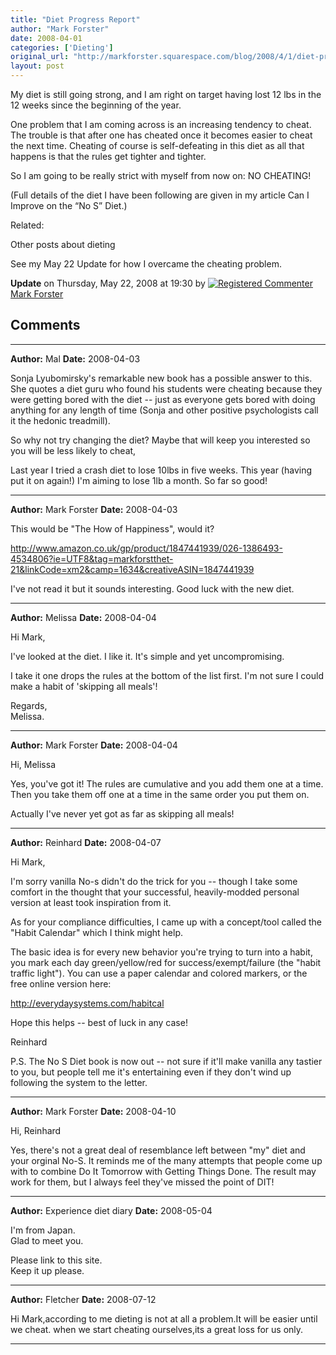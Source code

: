 ```yaml
---
title: "Diet Progress Report"
author: "Mark Forster"
date: 2008-04-01
categories: ['Dieting']
original_url: "http://markforster.squarespace.com/blog/2008/4/1/diet-progress-report.html"
layout: post
---
```


My diet is still going strong, and I am right on target having lost 12 lbs in the 12 weeks since the beginning of the year.

One problem that I am coming across is an increasing tendency to cheat. The trouble is that after one has cheated once it becomes easier to cheat the next time. Cheating of course is self-defeating in this diet as all that happens is that the rules get tighter and tighter.

So I am going to be really strict with myself from now on: NO CHEATING!

(Full details of the diet I have been following are given in my article Can I Improve on the “No S” Diet.)

Related:

Other posts about dieting

See my May 22 Update for how I overcame the cheating problem.

**Update** on Thursday, May 22, 2008 at 19:30 by
[![Registered Commenter](/universal/images/transparent.png "Registered Commenter")Mark Forster](/member/markforster "Registered Commenter")


## Comments

---

**Author:** Mal
**Date:** 2008-04-03

Sonja Lyubomirsky's remarkable new book has a possible answer to this. She quotes a diet guru who found his students were cheating because they were getting bored with the diet -- just as everyone gets bored with doing anything for any length of time (Sonja and other positive psychologists call it the hedonic treadmill).   
  
So why not try changing the diet? Maybe that will keep you interested so you will be less likely to cheat,  
  
Last year I tried a crash diet to lose 10lbs in five weeks. This year (having put it on again!) I'm aiming to lose 1lb a month. So far so good!

---

**Author:** Mark Forster
**Date:** 2008-04-03

This would be "The How of Happiness", would it?  
  
<http://www.amazon.co.uk/gp/product/1847441939/026-1386493-4534806?ie=UTF8&tag=markforstthet-21&linkCode=xm2&camp=1634&creativeASIN=1847441939>  
  
I've not read it but it sounds interesting. Good luck with the new diet.

---

**Author:** Melissa
**Date:** 2008-04-04

Hi Mark,  
  
I've looked at the diet. I like it. It's simple and yet uncompromising.   
  
I take it one drops the rules at the bottom of the list first. I'm not sure I could make a habit of 'skipping all meals'!  
  
Regards,  
Melissa.

---

**Author:** Mark Forster
**Date:** 2008-04-04

Hi, Melissa  
  
Yes, you've got it! The rules are cumulative and you add them one at a time. Then you take them off one at a time in the same order you put them on.  
  
Actually I've never yet got as far as skipping all meals!

---

**Author:** Reinhard
**Date:** 2008-04-07

Hi Mark,  
  
I'm sorry vanilla No-s didn't do the trick for you -- though I take some comfort in the thought that your successful, heavily-modded personal version at least took inspiration from it.  
  
As for your compliance difficulties, I came up with a concept/tool called the "Habit Calendar" which I think might help.  
  
The basic idea is for every new behavior you're trying to turn into a habit, you mark each day green/yellow/red for success/exempt/failure (the "habit traffic light"). You can use a paper calendar and colored markers, or the free online version here:  
  
<http://everydaysystems.com/habitcal>  
  
Hope this helps -- best of luck in any case!  
  
Reinhard  
  
P.S. The No S Diet book is now out -- not sure if it'll make vanilla any tastier to you, but people tell me it's entertaining even if they don't wind up following the system to the letter.

---

**Author:** Mark Forster
**Date:** 2008-04-10

Hi, Reinhard  
  
Yes, there's not a great deal of resemblance left between "my" diet and your orginal No-S. It reminds me of the many attempts that people come up with to combine Do It Tomorrow with Getting Things Done. The result may work for them, but I always feel they've missed the point of DIT!

---

**Author:** Experience diet diary
**Date:** 2008-05-04

I'm from Japan.   
Glad to meet you.  
   
Please link to this site.  
Keep it up please.

---

**Author:** Fletcher
**Date:** 2008-07-12

Hi Mark,according to me dieting is not at all a problem.It will be easier until we cheat. when we start cheating ourselves,its a great loss for us only.

---
